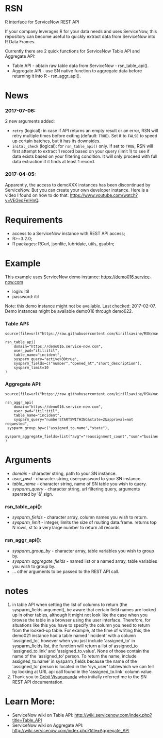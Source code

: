 # RSN
R interface for ServiceNow REST API

If your company leverages R for your data needs and uses ServiceNow, this repository can become useful to quickly extract data from ServiceNow into R Data Frames.

Currently there are 2 quick functions for ServiceNow Table API and Aggregate API:
 - Table API - obtain raw table data from ServiceNow - rsn_table_api().
 - Aggregate API - use SN native function to aggregate data before returning it into R - rsn_aggr_api().

# News

### 2017-07-06:

2 new arguments added:
- `retry` (logical): in case if API returns an empty result or an error, RSN will retry multiple times before exiting (default: `TRUE`). Set it to `FALSE` to speed up certain batches, but it has its downsides.
- `inital_check` (logical): for `rsn_table_api()` only. If set to `TRUE`, RSN will first attempt to extract 1 record based on your query (limit 1) to see if data exists based on your filtering condition. It will only proceed with full data extraction if it finds at least 1 record.


### 2017-04-05:
Apparently, the access to demoXXX instances has been discontinued by ServiceNow. But you can create your own developer instance. Here is  a video I found on how to do that: https://www.youtube.com/watch?v=VEGedFeIHnQ.

# Requirements
 - access to a ServiceNow instance with REST API access;
 - R>=3.2.0;
 - R packages: RCurl, jsonlite, lubridate, utils, gsubfn;

# Example

This example uses ServiceNow demo instance:
https://demo016.service-now.com
 - login: itil
 - password: itil

Note: this demo instance might not be available. Last checked: 2017-02-07. Demo instances might be available demo016 through demo022.

### Table API:
```
source(file=url("https://raw.githubusercontent.com/kirillsavine/RSN/master/rsn.r"))

rsn_table_api(
	domain="https://demo016.service-now.com",  
	user_pwd="itil:itil",   
	table_name="incident",		
	sysparm_query="active%3Dtrue",	 
	sysparm_fields=c("number","opened_at","short_description"),  
	sysparm_limit=10   
)
```
		
### Aggregate API:
```
source(file=url("https://raw.githubusercontent.com/kirillsavine/RSN/master/rsn.r"))

rsn_aggr_api(
	domain="https://demo016.service-now.com",	
	user_pwd="itil:itil",				
	table_name="incident",				
	sysparm_query="numberSTARTSWITHINC&state=2&approval=not requested",	
 sysparm_group_by=c("assigned_to.name","state"), 
	sysparm_aggregate_fields=list("avg"="reassignment_count","sum"="business_duration")			
)		
```		
		
# Arguments

 - *domain* - character string, path to your SN instance.
 - *user_pwd* - character string, user:password to your SN instance.
 - *table_name* - character string, name of SN table you wish to query.
 - *sysparm_query* - character string, url filtering query, arguments sperated by '&' sign.

### rsn_table_api():
 - *sysparm_fields* - character array, column names you wish to return.
 - *sysparm_limit* - integer, limits the size of rsulting data.frame. returns top N rows, st to a very large number to return all records

### rsn_aggr_api():
 - *sysparm_group_by* - character array, table variables you wish to group by.
 - *sysparm_aggregate_fields* - named list or a named array, table variables you wish to group by.
 - ... other arguments to be passed to the REST API call.

# notes
1.	in table API when setting the list of columns to return (the sysparm_fields argument), be aware that certain field names are looked up in other tables, although it might not look like the case when you browse the  table in a browser using the user interface. Therefore, for situations like this you have to specify the column you need to return from the looked-up table. For example, at the time of writing this, the demo021 instance had a table named 'incident' with a column 'assigned_to', however when you just include 'assigned_to' in sysparm_fields list, the function will return a list of assigned_to 'assigned_to.link' and 'assigned_to.value'. None of those contain the name of the 'assigned_to' person. To return the name, include assigned_to.name' in sysparm_fields because the name of the 'assigned_to' person is located in the 'sys_user' tablewhich we can tell by looking at URL api call found in the 'assigned_to.link' column value.
2.	Thank you to [Gobii Vivagananda](https://www.linkedin.com/in/gobii/) who initially referred me to the SN REST API documentation.


# Learn More:
 - ServiceNow wiki on Table API: http://wiki.servicenow.com/index.php?title=Table_API 
 - ServiceNow wiki on Aggregate API: http://wiki.servicenow.com/index.php?title=Aggregate_API

